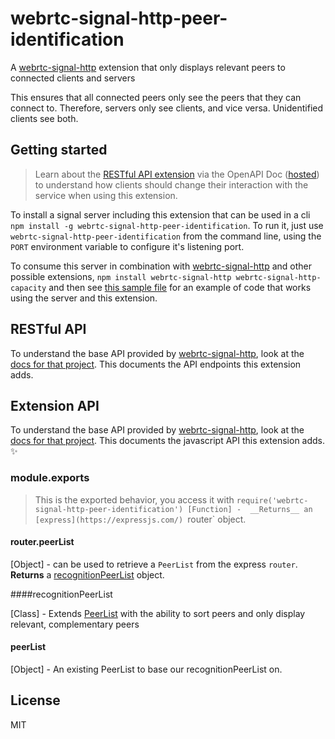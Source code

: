 # webrtc-signal-http-peer-identification
A [webrtc-signal-http](https://github.com/bengreenier/webrtc-signal-http) extension that only displays relevant peers to connected clients and servers

This ensures that all connected peers only see the peers that they can connect to. Therefore, servers only see clients, and vice versa. Unidentified clients see both. 

## Getting started

> Learn about the [RESTful API extension](#restful-api) via the OpenAPI Doc ([hosted](https://rebilly.github.io/ReDoc/?url=https://raw.githubusercontent.com/bengreenier/webrtc-signal-http-capacity/master/swagger.yml)) to understand how clients should change their interaction with the service when using this extension.


To install a signal server including this extension that can be used in a cli `npm install -g webrtc-signal-http-peer-identification`. To run it, just use `webrtc-signal-http-peer-identification` from the command line, using the `PORT` environment variable to configure it's listening port.

To consume this server in combination with [webrtc-signal-http](https://github.com/bengreenier/webrtc-signal-http) and other possible extensions, `npm install webrtc-signal-http webrtc-signal-http-capacity` and then see [this sample file](index.js) for an example of code that works using the server and this extension.

## RESTful API

To understand the base API provided by [webrtc-signal-http](https://github.com/bengreenier/webrtc-signal-http), look at the [docs for that project](https://github.com/bengreenier/webrtc-signal-http#restful-api). This documents the API endpoints this extension adds.

## Extension API

To understand the base API provided by [webrtc-signal-http](https://github.com/bengreenier/webrtc-signal-http), look at the [docs for that project](https://github.com/bengreenier/webrtc-signal-http#extension-api). This documents the javascript API this extension adds. :sparkles:

### module.exports

> This is the exported behavior, you access it with `require('webrtc-signal-http-peer-identification')
[Function] -  __Returns__ an [express](https://expressjs.com/) `router` object.

#### router.peerList

[Object] - can be used to retrieve a `PeerList` from the express `router`. __Returns__ a [recognitionPeerList](#recognitionPeerList) object.

####recognitionPeerList

[Class] - Extends [PeerList](https://github.com/bengreenier/webrtc-signal-http/#peerlist) with the ability to sort peers and only display relevant, complementary peers

#### peerList

[Object] - An existing PeerList to base our recognitionPeerList on.

## License

MIT
